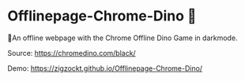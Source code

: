 # Offlinepage-Chrome-Dino 🦖


🦖An offline webpage with the Chrome Offline Dino Game in darkmode.

Source:
https://chromedino.com/black/


Demo:
https://zigzockt.github.io/Offlinepage-Chrome-Dino/
